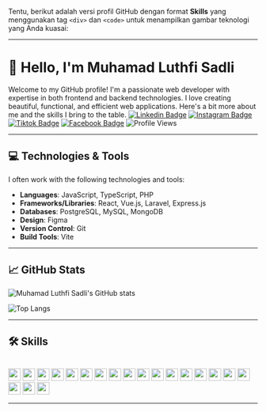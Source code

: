 Tentu, berikut adalah versi profil GitHub dengan format **Skills** yang menggunakan tag `<div>` dan `<code>` untuk menampilkan gambar teknologi yang Anda kuasai:

---

# 👋 Hello, I'm Muhamad Luthfi Sadli

Welcome to my GitHub profile! I'm a passionate web developer with expertise in both frontend and backend technologies. I love creating beautiful, functional, and efficient web applications. Here's a bit more about me and the skills I bring to the table.
[![Linkedin Badge](https://img.shields.io/badge/-Muhamad%20Luthfi%20Sadli-blue?style=flat-square&logo=Linkedin&logoColor=white&link=https://www.linkedin.com/in/your-linkedin-profile)](https://www.linkedin.com/in/luthfi-s-a2670a250?utm_source=share&utm_campaign=share_via&utm_content=profile&utm_medium=android_app)
[![Instagram Badge](https://img.shields.io/badge/-Instagram-E4405F?style=flat-square&logo=Instagram&logoColor=white&link=https://www.instagram.com/your-instagram-username)](https://www.instagram.com/luthfi_sadli?igsh=bTA4bzRpaHYxbTU5)
[![Tiktok Badge](https://img.shields.io/badge/-TikTok-000000?style=flat-square&logo=TikTok&logoColor=white&link=https://www.tiktok.com/@your-tiktok-username)](https://www.tiktok.com/@luthfisad?_t=8orsOCAveCo&_r=1)
[![Facebook Badge](https://img.shields.io/badge/-Facebook-1877F2?style=flat-square&logo=Facebook&logoColor=white&link=https://www.facebook.com/your-facebook-username)](https://www.facebook.com/profile.php?id=100010060836792&mibextid=ZbWKwL)
![Profile Views](https://komarev.com/ghpvc/?username=LuthfiSad&color=green)

---

## 💻 Technologies & Tools

I often work with the following technologies and tools:

- **Languages**: JavaScript, TypeScript, PHP
- **Frameworks/Libraries**: React, Vue.js, Laravel, Express.js
- **Databases**: PostgreSQL, MySQL, MongoDB
- **Design**: Figma
- **Version Control**: Git
- **Build Tools**: Vite

---

## 📈 GitHub Stats

![Muhamad Luthfi Sadli's GitHub stats](https://github-readme-stats.vercel.app/api?username=LuthfiSad&show_icons=true&hide_title=true&count_private=true&hide=prs&theme=gruvbox)

![Top Langs](https://github-readme-stats.vercel.app/api/top-langs/?username=LuthfiSad&layout=compact&theme=gruvbox)

---

## 🛠 Skills
<div style="display: inline_block"><br>
  <code><img height="25" src="https://upload.wikimedia.org/wikipedia/commons/6/61/HTML5_logo_and_wordmark.svg"></code>
  <code><img height="25" src="https://upload.wikimedia.org/wikipedia/commons/d/d5/CSS3_logo_and_wordmark.svg"></code>
  <code><img height="25" src="https://upload.wikimedia.org/wikipedia/commons/9/96/Sass_Logo_Color.svg"></code>
  <code><img height="25" src="https://upload.wikimedia.org/wikipedia/commons/b/b2/Bootstrap_logo.svg"></code>
  <code><img height="25" src="https://upload.wikimedia.org/wikipedia/commons/d/d5/Tailwind_CSS_Logo.svg"></code>
  <code><img height="25" src="https://upload.wikimedia.org/wikipedia/commons/a/a7/React-icon.svg"></code>
  <code><img height="25" src="https://upload.wikimedia.org/wikipedia/commons/9/95/Vue.js_Logo_2.svg"></code>
  <code><img height="25" src="https://upload.wikimedia.org/wikipedia/commons/6/6a/JavaScript-logo.png"></code>
  <code><img height="25" src="https://upload.wikimedia.org/wikipedia/commons/f/f5/Typescript.svg"></code>
  <code><img height="25" src="https://upload.wikimedia.org/wikipedia/commons/d/d9/Node.js_logo.svg"></code>
  <code><img height="25" src="https://upload.wikimedia.org/wikipedia/commons/6/64/Expressjs.png"></code>
  <code><img height="25" src="https://upload.wikimedia.org/wikipedia/commons/6/6c/PHP-logo.svg"></code>
  <code><img height="25" src="https://upload.wikimedia.org/wikipedia/commons/9/9a/Laravel.svg"></code>
  <code><img height="25" src="https://upload.wikimedia.org/wikipedia/commons/2/29/Postgresql_elephant.svg"></code>
  <code><img height="25" src="https://upload.wikimedia.org/wikipedia/commons/0/0a/MySQL_textlogo.svg"></code>
  <code><img height="25" src="https://upload.wikimedia.org/wikipedia/id/a/a5/MongoDB_Fores-Green_logo.svg"></code>
  <code><img height="25" src="https://upload.wikimedia.org/wikipedia/commons/3/33/Figma-logo.svg"></code>
  <code><img height="25" src="https://upload.wikimedia.org/wikipedia/commons/e/e0/Git-logo.svg"></code>
  <code><img height="25" src="https://upload.wikimedia.org/wikipedia/commons/9/9a/Visual_Studio_Code_1.35_icon.svg"></code>
  <code><img height="25" src="https://vitejs.dev/logo.svg"></code>
</div>

---
